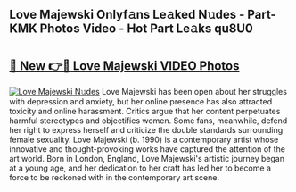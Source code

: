 ## Love Majewski Onlyf𝚊ns Le𝚊ked N𝚞des - Part-KMK Photos Video - Hot Part Le𝚊ks qu8U0

# <h2><a href="http://ac54499.deff.icu/?id=Love+Majewski">🔗 New 👉🔴 Love Majewski VIDEO Photos</a></h2>

[![Love Majewski N𝚞des](https://i.imgur.com/rIISA9y.gif)](http://ac54499.deff.icu/?id=Love+Majewski)
Love Majewski has been open about her struggles with depression and anxiety, but her online presence has also attracted toxicity and online harassment. Critics argue that her content perpetuates harmful stereotypes and objectifies women. Some fans, meanwhile, defend her right to express herself and criticize the double standards surrounding female sexuality. Love Majewski (b. 1990) is a contemporary artist whose innovative and thought-provoking works have captured the attention of the art world. Born in London, England, Love Majewski's artistic journey began at a young age, and her dedication to her craft has led her to become a force to be reckoned with in the contemporary art scene.
